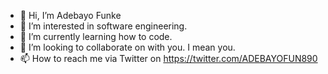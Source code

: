 - 👋 Hi, I’m Adebayo Funke
- 👀 I’m interested in software engineering.
- 🌱 I’m currently learning how to code.
- 💞️ I’m looking to collaborate on with you. I mean you.
- 📫 How to reach me via Twitter on https://twitter.com/ADEBAYOFUN890
